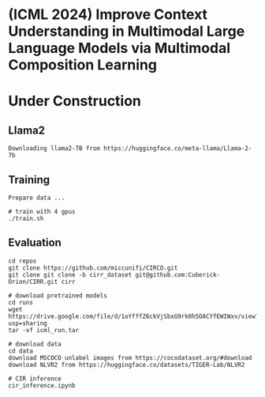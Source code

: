 # (ICML 2024) Improve Context Understanding in Multimodal Large Language Models via Multimodal Composition Learning

# Under Construction

## Llama2
```
Downloading llama2-7B from https://huggingface.co/meta-llama/Llama-2-7b
```

## Training
```
Prepare data ...
```
```
# train with 4 gpus
./train.sh
```

## Evaluation
```
cd repos
git clone https://github.com/miccunifi/CIRCO.git
git clone git clone -b cirr_dataset git@github.com:Cuberick-Orion/CIRR.git cirr
```

```
# download pretrained models
cd runs
wget https://drive.google.com/file/d/1oYfffZ6ckVjSbxG9rk0h5OACYfEWIWxv/view?usp=sharing
tar -xf icml_run.tar
```

```
# download data
cd data
download MSCOCO unlabel images from https://cocodataset.org/#download
download NLVR2 from https://huggingface.co/datasets/TIGER-Lab/NLVR2
```
```
# CIR inference
cir_inference.ipynb
```

